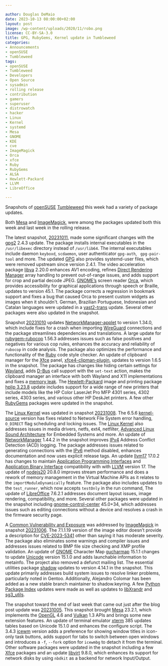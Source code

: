 ```yaml
---

author: Douglas DeMaio 
date: 2023-10-13 08:00:00+02:00
layout: post
image: /wp-content/uploads/2020/11/robo.png
license: CC-BY-SA-3.0
title: GPG, RubyGems, Kernel update in Tumbleweed 
categories:
- Announcements
- openSUSE
- Tumbleweed
tags:
- openSUSE
- Tumbleweed
- Developers
- Open Source
- sysadmin
- rolling release
- contribution
- gamers
- superuser
- distrowatch
- hacker
- Linux
- Kernel
- systemd
- Mesa
- GNOME
- KDE
- cve
- ImageMagick
- Orca
- xfce
- Ruby
- RubyGems
- ALSA
- Hewlett-Packard
- LLVM
- LibreOffice

---
```


Snapshots of [openSUSE](https://get.opensuse.org/) [Tumbleweed](https://get.opensuse.org/tumbleweed/) this week had a variety of package updates.

Both [Mesa](https://www.mesa3d.org/) and [ImageMagick](https://imagemagick.org/index.php), were among the packages updated both this week and last week in the rolling release. 

The latest snapshot, [20231011](https://lists.opensuse.org/archives/list/factory@lists.opensuse.org/thread/TUGIZCJGVD73ADGVIE3RBOG7KGNEN4H3/), made some significant changes with the [gpg2](https://gnupg.org/) 2.4.3 update. The package installs internal executables in the `/usr/libexec` directory instead of `/usr/lib64`. The internal executables include daemon `keyboxd`, `scdaemon`, user authenticator `gpg-auth`, ` gpg-pair-tool` and more. The updated [GPG](https://gnupg.org/) also provides systemd-user files, which were removed upstream since version 2.4.1. The video acceleration package [libva](https://github.com/intel/libva) 2.20.0 enhances AV1 encoding, refines [Direct Rendering Manager](https://en.wikipedia.org/wiki/Direct_Rendering_Manager) array handling to prevent out-of-range issues, and adds support for crop and partial decode JPEG. [GNOME’s](https://www.gnome.org/) screen reader [Orca](https://wiki.gnome.org/Projects/Orca), which provides accessibility for graphical applications through speech or Braille, updates to version 45.1. The package corrects a regression in bookmark support and fixes a bug that caused Orca to present custom widgets as images when it shouldn't. German, Brazilian Portuguese, Indonesian and Catalan languages were updated in a [yast2-trans](https://software.opensuse.org/package/yast2-trans) update. Several other packages were also updated in the snapshot.

Snapshot [20231010](https://lists.opensuse.org/archives/list/factory@lists.opensuse.org/thread/ADYWRIMKBI6BBKSFO2ZAJCFC5CD7XKAB/) updates [NetworkManager-applet](https://gitlab.gnome.org/GNOME/network-manager-applet) to version 1.34.0, which include fixes for a crash when importing [WireGuard](https://www.wireguard.com/) connections and the package streamlines dependencies and translations. A large update for [rubygem-rubocop](https://github.com/rubocop/rubocop) 1.56.3 addresses issues such as false positives and negatives for various cop rules, enhances the accuracy and reliability of `rubocop` in code analysis. The package also optimizes the performance and functionality of the [Ruby](https://www.ruby-lang.org/en/) code style checker. An update of clipboard manager for the [Xfce](https://www.xfce.org/) panel, [xfce4-clipman-plugin](https://gitlab.xfce.org/panel-plugins/xfce4-clipman-plugin), updates to version 1.6.5 in the snapshot. The package has changes like hiding certain settings for [Wayland](https://wayland.freedesktop.org/), adds [D-Bus](https://en.wikipedia.org/wiki/D-Bus) call support with the `set-text` action, makes the clipboard manager an interface with both Wayland and X11 implementations and fixes a [memory leak](https://en.wikipedia.org/wiki/Memory_leak). The [Hewlett-Packard](https://developers.hp.com/) image and printing package [hplip 3.23.8](https://developers.hp.com/hp-linux-imaging-and-printing/gethplip) update includes support for a wide range of new printers that include models like the HP Color LaserJet Pro MFP 4301 series, 4302 series, 4303 series, and various other HP DeskJet printers. A few other [RubyGems](https://rubygems.org/) packages were updated in the snapshot.

The [Linux Kernel](https://www.kernel.org/) was updated in snapshot [20231008](https://lists.opensuse.org/archives/list/factory@lists.opensuse.org/thread/BMSW26OKYZJOO5KWVFCTGE4EXG2JMXY2/). The 6.5.6 [kernel-source](https://www.kernel.org/) version has fixes related to Network File System error handling, `O_DIRECT` flag scheduling and locking issues. The [Linux Kernel](https://www.kernel.org/) also addresses issues in media drivers, netfs, ext4, netfilter, [Advanced Linux Sound Architecture](https://en.wikipedia.org/wiki/Advanced_Linux_Sound_Architecture) for Embedded Systems and more. An update of [NetworkManager](https://networkmanager.dev/) 1.44.2 in the snapshot improves [IPv4](https://en.wikipedia.org/wiki/IPv4) Address Conflict Detection (ACD) logging. The package addresses issues related to generating connections with the [IPv6](https://en.wikipedia.org/wiki/IPv6) method disabled, enhances documentation and now uses explicit release tags. An update [llvm17](https://llvm.org/) 17.0.2 has changes to maintain [Application Programming Interfaces](https://en.wikipedia.org/wiki/API) and [Application Binary Interface](https://en.wikipedia.org/wiki/Application_binary_interface) compatibility with with [LLVM](https://llvm.org/) version 17. The update of [nodejs20](https://nodejs.org/en/) 20.8.0 improves stream performance and does a rework of memory management in the Virtual Machine APIs as it relates to the `importModuleDynamically` feature. The package also includes updates to the `test_runner`, which now accepts `testOnly` in the run command, The update of [LibreOffice](https://www.libreoffice.org/) 7.6.2.1 addresses document layout issues, image rendering, compatibility, and more. Several other packages were updated in the snapshot including [gnome-control-center](https://gitlab.gnome.org/GNOME/gnome-control-center) 45.0+34, which addresses issues such as editing connections without a device and resolves a crash in the firmware security page. 

A [Common Vulnerability and Exposure](https://en.wikipedia.org/wiki/Common_Vulnerabilities_and_Exposures) was addressed by [ImageMagick](https://imagemagick.org/index.php) in snapshot [20231006](https://lists.opensuse.org/archives/list/factory@lists.opensuse.org/thread/Y5N3KJNKBBVPPHM7WTQM7C46MQJK5KPT/). The 7.1.1.19 version of the image editor doesn’t provide a description for [CVE-2023-5341](https://www.suse.com/security/cve/CVE-2023-5341.html) other than saying it has moderate severity. The package also eliminates some warnings and compiler issues and addresses issues related to BMP file size checking and XMP profile validation. An update of [GNOME](https://www.gnome.org/) Character Map [gucharmap](https://wiki.gnome.org/Apps/Gucharmap) 15.1.1 changes to update [Unicode](https://home.unicode.org/) version 15.1.0 and adds launchable information to metainfo. The project also removed a defunct mailing list. The essential utilities package [shadow](https://github.com/shadow-maint/shadow) updates to version 4.14.1 in the snapshot. This update primarily addresses build system issues to resolve linker problems, particularly noted in Gentoo. Additionally, Alejandro Colomar has been added as a new stable branch maintainer to shadow.keyring. A few [Python Package Index](https://pypi.org/) updates were made as well as updates to [libXrandr](https://xorg.freedesktop.org/wiki/) and [sg3_utils](https://linux.die.net/man/8/sg3_utils).

The snapshot toward the end of last week that came out just after the blog post update was [20231005](https://lists.opensuse.org/archives/list/factory@lists.opensuse.org/thread/7ROIDCX6OLIC6DYNW27KFJPZAJCU5ZT2/). This snapshot brought [Mesa](https://www.mesa3d.org/) 23.2.1, which implements the [OpenGL](https://www.opengl.org//) 4.6 and [Vulkan](https://www.vulkan.org/) 1.3 APIs and brings some new extension features. An update of terminal emulator [xterm](https://invisible-island.net/xterm/) 385 updates tables based on Unicode 15.1.0 and enhances the configure script. The 3.4.3 [icewm](https://ice-wm.org/) version adds a preference for showing window titles in icon-only task buttons, adds support for tabs to switch between open windows and introduces a `-f`, `--fork` option for `icewmbg` to detach it from the terminal. Other software packages were updated in the snapshot including a few [Xfce](https://www.xfce.org/) packages and an update [libvirt](https://libvirt.org) 9.8.0, which enhances its support for network disks by using `nbdkit` as a backend for network Input/Output. 




<meta name="openSUSE, Tumbleweed, Developers, sysadmin, user, Open Source, rolling release, gamers, superuser, distrowatch, hacker, Linux, kernel, gnome, cve, xfce, xfce, mesa, vulkan, imagemagick, ruby, robocop, HP, LibreOffice, gpg, Gentoo " content="HTML,CSS,XML,JavaScript">

